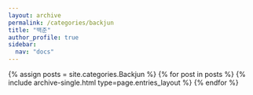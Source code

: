 ```yaml
---
layout: archive
permalink: /categories/backjun
title: "백준"
author_profile: true
sidebar:
  nav: "docs"
---
```

{% assign posts = site.categories.Backjun %}
{% for post in posts %} {% include archive-single.html type=page.entries_layout %} {% endfor %}